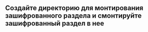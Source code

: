 ## Создайте директорию для монтирования зашифрованного раздела и смонтируйте зашифрованный раздел в нее